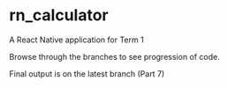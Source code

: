 # rn_calculator
A React Native application for Term 1

Browse through the branches to see progression of code. 

Final output is on the latest branch (Part 7)
